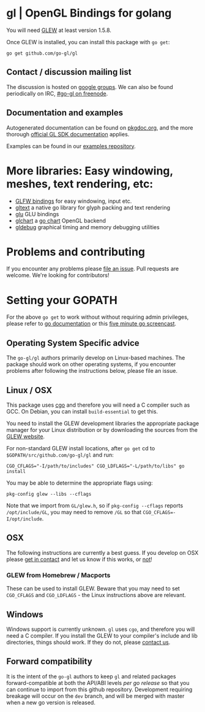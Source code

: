 gl | OpenGL Bindings for golang
===============================

You will need [GLEW](http://glew.sourceforge.net/) at least version 1.5.8.

Once GLEW is installed, you can install this package with `go get`:

    go get github.com/go-gl/gl

Contact / discussion mailing list
---------------------------------

The discussion is hosted on [google groups](https://groups.google.com/forum/#!forum/go-gl).
We can also be found periodically on IRC, [#go-gl on freenode](http://webchat.freenode.net/?randomnick=1&channels=go-gl&prompt=1).

Documentation and examples
--------------------------

Autogenerated documentation can be found on
[pkgdoc.org](http://go.pkgdoc.org/github.com/go-gl/gl), and the more thorough
[official GL SDK documentation](http://www.opengl.org/sdk/docs/man/xhtml/) applies.

Examples can be found in our [examples repository](https://github.com/go-gl/examples).

# More libraries: Easy windowing, meshes, text rendering, etc:

* [GLFW bindings](https://github.com/go-gl/glfw) for easy windowing, input etc.
* [gltext](https://github.com/go-gl/gltext) a native go library for glyph packing and text rendering
* [glu](https://github.com/go-gl/glu) GLU bindings
* [glchart](https://github.com/go-gl/glchart) a [go chart](https://www.github.com/vdobler/chart) OpenGL backend
* [gldebug](https://github.com/go-gl/gldebug) graphical timing and memory debugging utilities

# Problems and contributing

If you encounter any problems please [file an issue](https://github.com/go-gl/gl/issues/new).
Pull requests are welcome. We're looking for contributors!

# Setting your GOPATH

For the above `go get` to work without without requiring admin privileges,
please refer to [go documentation](http://golang.org/doc/code.html) or this
[five minute go screencast](http://www.youtube.com/watch?v=XCsL89YtqCs).

Operating System Specific advice
--------------------------------

The `go-gl/gl` authors primarily develop on Linux-based machines. The package
should work on other operating systems, if you encounter problems after following
the instructions below, please file an issue.

## Linux / OSX

This package uses [cgo](http://golang.org/cmd/cgo/) and therefore you will need
a C compiler such as GCC. On Debian, you can install `build-essential` to get this.

You need to install the GLEW development libraries the appropriate package manager
for your Linux distribution or by downloading the sources from the
[GLEW website](http://glew.sourceforge.net/).

For non-standard GLEW install locations, after `go get` cd to
`$GOPATH/src/github.com/go-gl/gl` and run:

    CGO_CFLAGS="-I/path/to/includes" CGO_LDFLAGS="-L/path/to/libs" go install

You may be able to determine the appropriate flags using:

    pkg-config glew --libs --cflags

Note that we import from `GL/glew.h`, so if `pkg-config --cflags` reports
`/opt/include/GL`, you may need to remove `/GL` so that `CGO_CFLAGS=-I/opt/include`.

## OSX

The following instructions are currently a best guess. If you develop on OSX
please [get in contact](http://go-gl.github.com) and let us know if this works,
or [not](https://github.com/go-gl/gl/issues/new)!

### GLEW from Homebrew / Macports

These can be used to install GLEW. Beware that you may need to set `CGO_CFLAGS`
and `CGO_LDFLAGS` - the Linux instructions above are relevant.

## Windows

Windows support is currently unknown. `gl` uses `cgo`, and therefore you will
need a C compiler. If you install the GLEW to your compiler's include and lib
directories, things should work. If they do not, please
[contact us](http://go-gl.github.com).

Forward compatibility
---------------------

It is the intent of the `go-gl` authors to keep `gl` and related packages
forward-compatible at both the API/ABI levels _per go release_ so that you can
continue to import from this github repository. Development requiring breakage
will occur on the `dev` branch, and will be merged with master when a new go
version is released.

